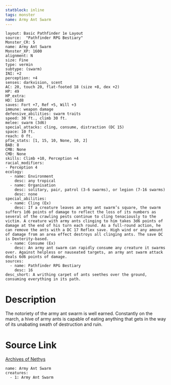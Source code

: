 ```yaml
---
statblock: inline
tags: monster
name: Army Ant Swarm
---
```

```statblock
layout: Basic Pathfinder 1e Layout
source:  "Pathfinder RPG Bestiary"
Monster_CR: 5
name: Army Ant Swarm
Monster_XP: 1600
alignment: N
size: Fine
type: vermin
subtype: (swarm)
INI: +2
perception: +4
senses: darkvision, scent
AC: 20, touch 20, flat-footed 18 (size +8, dex +2)
HP: 49
HP_extra: 
HD: 11d8
saves: Fort +7, Ref +5, Will +3
immune: weapon damage
defensive_abilities: swarm traits
speed: 30 ft., climb 30 ft.
melee: swarm (3d6)
special_attacks: cling, consume, distraction (DC 15)
space: 10 ft.
reach: 0 ft.
pf1e_stats: [1, 15, 10, None, 10, 2]
BAB: 8
CMB: None
CMD: None
skills: Climb +10, Perception +4
racial_modifiers:
- Perception 4
ecology:
  - name: Environment
    desc: any tropical
  - name: Organisation
    desc: solitary, pair, patrol (3-6 swarms), or legion (7-16 swarms)
    desc: none
special_abilities:
  - name: Cling (Ex)
    desc: If a creature leaves an army ant swarm’s square, the swarm suffers 1d6 points of damage to reflect the loss of its numbers as several of the crawling pests continue to cling tenaciously to the victim. A creature with army ants clinging to him takes 3d6 points of damage at the end of his turn each round. As a full-round action, he can remove the ants with a DC 17 Reflex save. High wind or any amount of damage from an area effect destroys all clinging ants. The save DC is Dexterity-based.
  - name: Consume (Ex)
    desc: An army ant swarm can rapidly consume any creature it swarms over. Against helpless or nauseated targets, an army ant swarm attack deals 6d6 points of damage.
sources:
  - name: Pathfinder RPG Bestiary
    desc: 16
desc_short: A writhing carpet of ants seethes over the ground, consuming everything in its path.
```
# Description
The notoriety of the army ant swarm is well earned. Constantly on the march, a hive of army ants is capable of eating anything that gets in the way of its unabating swath of destruction and ruin.
# Source Link
[Archives of Nethys](https://aonprd.com/MonsterDisplay.aspx?ItemName=Army%20Ant%20Swarm)
```encounter-table
name: Army Ant Swarm
creatures:
  - 1: Army Ant Swarm
```
